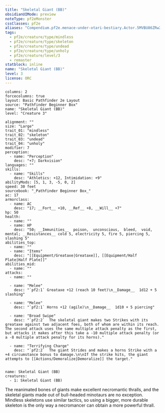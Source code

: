 ```yaml
---
title: "Skeletal Giant (BB)"
obsidianUIMode: preview
noteType: pf2eMonster
cssClasses: pf2e
aliases: "Compendium.pf2e.menace-under-otari-bestiary.Actor.5MVBU86ZRw2ANMQn" 
tags:
  - pf2e/creature/type/mindless
  - pf2e/creature/type/skeleton
  - pf2e/creature/type/undead
  - pf2e/creature/type/unholy
  - pf2e/creature/level/3
  - remaster
statblock: inline
name: "Skeletal Giant (BB)"
level: 3
license: ORC
---
```


```statblock
columns: 2
forcecolumns: true
layout: Basic Pathfinder 2e Layout
source: "Pathfinder Beginner Box"
name: "Skeletal Giant (BB)"
level: "Creature 3"

alignment: ""
size: "Large"
trait_01: "mindless"
trait_02: "skeleton"
trait_03: "undead"
trait_04: "unholy"
modifier: 7
perception:
  - name: "Perception"
    desc: "+7; Darkvision"
languages: ""
skills:
  - name: "Skills"
    desc: "Athletics: +12, Intimidation: +9"
abilityMods: [5, 1, 3, -5, 0, 2]
speed: 30 feet
sourcebook: "_Pathfinder Beginner Box_"
ac: 17
armorclass:
  - name: AC
    desc: "17; __Fort__ +10, __Ref__ +8, __Will__ +7"
hp: 50
health:
  - name: ""
  - name: HP
    desc: "50; __Immunities__  poison,  unconscious,  bleed,  void,  mental; __Resistances__ cold 5, electricity 5, fire 5, piercing 5, slashing 5"
abilities_top:
  - name: ""
  - name: "Items"
    desc: "[[Equipment/Greataxe|Greataxe]], [[Equipment/Half Plate|Half Plate]]"
abilities_mid:
  - name: ""
attacks:
  - name: ""

  - name: "Melee"
    desc: "`pf2:1` Greataxe +12 (reach 10 feet)\n__Damage__  1d12 + 5 slashing"

  - name: "Melee"
    desc: "`pf2:1` Horns +12 (agile)\n__Damage__  1d10 + 5 piercing"

  - name: "Broad Swipe"
    desc: "`pf2:2`  The skeletal giant makes two Strikes with its greataxe against two adjacent foes, both of whom are within its reach. The second attack uses the same multiple attack penalty as the first, but attacks it makes after this take a -10 multiple attack penalty (or a -8 multiple attack penalty for its horns)."

  - name: "Terrifying Charge"
    desc: "`pf2:2`  The giant Strides and makes a horns Strike with a +4 circumstance bonus to damage.\n\nIf the strike hits, the giant attempts to [[Actions/Demoralize|Demoralize]] the target."
 
```

```encounter-table
name: Skeletal Giant (BB)
creatures:
  - 1: Skeletal Giant (BB)
```



The reanimated bones of giants make excellent necromantic thralls, and the skeletal giants made out of bull-headed minotaurs are no exception. Mindless skeletons use similar tactics, so using a bigger, more durable skeleton is the only way a necromancer can obtain a more powerful thrall.
